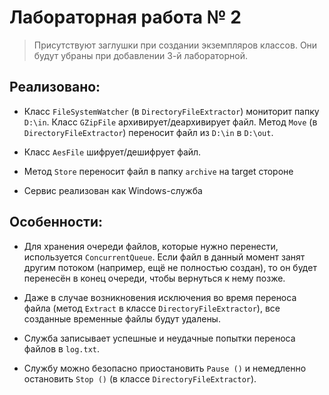Лабораторная работа № 2
=====================================

> Присутствуют заглушки при создании экземпляров классов. Они будут убраны при добавлении 3-й лабораторной.

Реализовано:
------------

* Класс `FileSystemWatcher` (в `DirectoryFileExtractor`) мониторит папку `D:\in`. Класс `GZipFile` архивирует/деархивирует файл. Метод `Move` (в `DirectoryFileExtractor`) переносит файл из `D:\in` в `D:\out`.

* Класс `AesFile` шифрует/дешифрует файл.

* Метод `Store` переносит файл в папку `archive` на target стороне

* Сервис реализован как Windows-служба

Особенности:
------------

* Для хранения очереди файлов, которые нужно перенести, используется `ConcurrentQueue`. Если файл в данный момент занят другим потоком (например, ещё не полностью создан), то он будет перенесён в конец очереди, чтобы вернуться к нему позже.

* Даже в случае возникновения исключения во время переноса файла (метод `Extract` в классе `DirectoryFileExtractor`), все созданные временные файлы будут удалены.

* Служба записывает успешные и неудачные попытки переноса файлов в `log.txt`.

* Службу можно безопасно приостановить `Pause ()` и немедленно остановить `Stop ()` (в классе `DirectoryFileExtractor`).